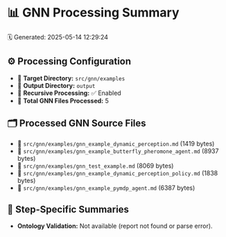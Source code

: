 # 📊 GNN Processing Summary

🗓️ Generated: 2025-05-14 12:29:24

## ⚙️ Processing Configuration

- 🎯 **Target Directory:** `src/gnn/examples`
- 📁 **Output Directory:** `output`
- 🔄 **Recursive Processing:** ✅ Enabled
- 🔢 **Total GNN Files Processed:** 5

## 🗂️ Processed GNN Source Files

- 📄 `src/gnn/examples/gnn_example_dynamic_perception.md` (1419 bytes)
- 📄 `src/gnn/examples/gnn_example_butterfly_pheromone_agent.md` (8937 bytes)
- 📄 `src/gnn/examples/gnn_test_example.md` (8069 bytes)
- 📄 `src/gnn/examples/gnn_example_dynamic_perception_policy.md` (1838 bytes)
- 📄 `src/gnn/examples/gnn_example_pymdp_agent.md` (6387 bytes)

## 📝 Step-Specific Summaries

- **Ontology Validation:** Not available (report not found or parse error).
